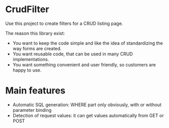 # CrudFilter
Use this project to create filters for a CRUD listing page.

The reason this library exist:
* You want to keep the code simple and like the idea of standardizing the way forms are created.
* You want reusable code, that can be used in many CRUD implementations.  
* You want something convenient and user friendly, so customers are happy to use.

# Main features
* Automatic SQL generation: WHERE part only obviously, with or without parameter binding
* Detection of request values: it can get values automatically from GET or POST
